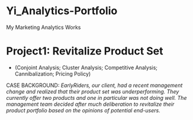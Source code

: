 # Yi_Analytics-Portfolio
My Marketing Analytics Works

# Project1: Revitalize Product Set
* (Conjoint Analysis; Cluster Analysis; Competitive Analysis; Cannibalization; Pricing Policy)

CASE BACKGROUND:
*EarlyRiders, our client, had a recent management change and realized that their product set was underperforming. They currently offer two products and one in particular was not doing well. The management team decided after much deliberation to revitalize their product portfolio based on the opinions of potential end-users.*
